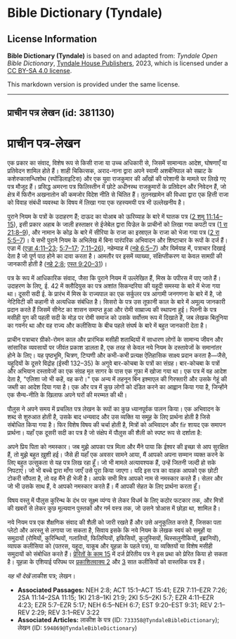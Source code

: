 # Bible Dictionary (Tyndale)

## License Information

**Bible Dictionary (Tyndale)** is based on and adapted from: _Tyndale Open Bible Dictionary_, [Tyndale House Publishers](https://tyndaleopenresources.com/), 2023, which is licensed under a [CC BY-SA 4.0 license](https://creativecommons.org/licenses/by-sa/4.0/legalcode.en).

This markdown version is provided under the same license.



--------------------------------

## प्राचीन पत्र लेखन (id: 381130)

प्राचीन पत्र\-लेखन
==================

एक प्रकार का संवाद, विशेष रूप से किसी राजा या उच्च अधिकारी से, जिसमें सामान्यतः आदेश, घोषणाएँ या प्रतिवेदन शामिल होते हैं। शाही चिकित्सक, अराद\-नाना द्वारा अपने स्वामी अशर्बनिपाल को सम्राट के कशेरुकासन्धिशोथ (स्पोंडिलाइटिस) और एक युवा राजकुमार की आँखों की परेशानी के मामले पर लिखे गए पत्र मौजूद हैं। प्रसिद्ध अमरना पत्र फिलिस्तीन में छोटे अधीनस्थ राजकुमारों के प्रतिवेदन और निवेदन हैं, जो क्षेत्र में फिरौन अखनातोन की कमजोर विदेश नीति से चिंतित हैं। तुतनखामेन की विधवा द्वारा एक हित्ती राजा को विवाह संबंधी व्यवस्था के विषय में लिखा गया एक रहस्यमयी पत्र भी उल्लेखनीय है।  
  
पुराने नियम के पत्रों के उदाहरण हैं; दाऊद का योआब को ऊरिय्याह के बारे में घातक पत्र ([2 शमू 11:14–15](https://ref.ly/2Sam11:14-2Sam11:15)), इसी प्रकार अहाब के जाली हस्ताक्षर से ईजेबेल द्वारा यिज्रेल के प्राचीनों को लिखा गया कपटी पत्र ([1 रा 21:8–9](https://ref.ly/1Kgs21:8-1Kgs21:9)), और नामान के कोढ़ के बारे में सीरिया के राजा का इस्राएल के राजा को भेजा गया पत्र ([2 रा 5:5–7](https://ref.ly/2Kgs5:5-2Kgs5:7))। ये सभी पुराने नियम के अभिलेख में बिना पारंपरिक अभिवादन और शिष्टाचार के रूपों के दर्ज हैं। एज्रा में ([एज्रा 4:11–23](https://ref.ly/Ezra4:11-Ezra4:23); [5:7–17](https://ref.ly/Ezra5:7-Ezra5:17); [7:11–26](https://ref.ly/Ezra7:11-Ezra7:26)), नहेम्याह में ([नहे 6:5–7](https://ref.ly/Neh6:5-Neh6:7)) और यिर्मयाह में, पत्राचार दिखाई देता है जो पूर्ण पाठ होने का दावा करता है। आमतौर पर इसमें व्याख्या, संक्षिप्तीकरण या केवल सामग्री की जानकारी होती है ([नहे 2:8](https://ref.ly/Neh2:8); [एस्त 9:20–31](https://ref.ly/Esth9:20-Esth9:31))।

पत्र के रूप में आधिकारिक संवाद, जैसा कि पुराने नियम में उल्लेखित हैं, मिस्र के पपीरस में पाए जाते हैं। उदाहरण के लिए, ई. 42 में क्लौदियुस का पत्र अशांत सिकन्दरिया की यहूदी समस्या के बारे में भेजा गया था। दूसरी सदी ई. के प्रारंभ में मिस्र के राज्यपाल का एक सर्कुलर पत्र आगामी जनगणना के बारे में है, जो नेटिविटी की कहानी से अत्यधिक संबंधित है। सिसरो के पत्र उस तूफानी काल के बारे में अमूल्य जानकारी प्रदान करते हैं जिसमें सीनेट का शासन समाप्त हुआ और रोमी साम्राज्य की स्थापना हुई। प्लिनी के पत्र मसीही युग की पहली सदी के मोड़ पर रोमी समाज को उसके सर्वोत्तम रूप में दिखाते हैं, जब लेखक बितूनिया का गवर्नर था और वह राज्य और कलीसिया के बीच पहले संघर्ष के बारे में बहुत जानकारी देता है।

प्राचीन पत्राचार ग्रीको\-रोमन काल और प्रारंभिक मसीही शताब्दियों में साधारण लोगों के सामान्य जीवन और सांसारिक व्यवसायों पर जीवंत प्रकाश डालता है, एक तरह से केवल नये नियम के दस्तावेजों के समानांतर होने के लिए। यह पृष्ठभूमि, चित्रण, टिप्पणी और कभी\-कभी प्रत्यक्ष ऐतिहासिक साक्ष्य प्रदान करता है—जैसे, यहूदियों के दूसरे विद्रोह (ईस्वी 132–35\) के अगुवे बार\-कोचबा के पत्रों का संग्रह। बार\-कोचबा के पत्रों और अभियान दस्तावेजों का एक संग्रह मृत सागर के पास एक गुफा में खोजा गया था। एक पत्र में वह आदेश देता है, "एलिशा जो भी कहें, वह करो।" एक अन्य में तहनून बिन इश्माएल की गिरफ्तारी और उसके गेहूं की जब्ती का आदेश दिया गया है। एक और पत्र में कुछ लोगों को दंडित करने का आह्वान किया गया है, जिन्होंने एक सैन्य\-नीति के खिलाफ अपने घरों की मरम्मत की थी।

पौलुस ने अपने समय में प्रचलित पत्र लेखन के रूपों का कुछ ध्यानपूर्वक पालन किया। एक अभिवादन के शब्द से शुरुआत होती है, उसके बाद धन्यवाद और उस व्यक्ति या समूह के लिए प्रार्थना होती है जिसे संबोधित किया गया है। फिर विशेष विषय की चर्चा होती है, मित्रों को अभिवादन और fir शायद एक समापन प्रार्थना। यहाँ एक दूसरी सदी का पत्र है जो संक्षेप में पौलुस की शैली को स्पष्ट रूप से दर्शाता है:

अपने प्रिय पिता को नमस्कार। जब मुझे आपका पत्र मिला और मैंने पाया कि ईश्वर की इच्छा से आप सुरक्षित हैं, तो मुझे बहुत ख़ुशी हई। जैसे ही यहाँ एक अवसर सामने आया, मैं आपको अपना सम्मान व्यक्त करने के लिए बहुत उत्सुकता से यह पत्र लिख रहा हूँ। जो भी मामले अत्यावश्यक हैं, उन्हें जितनी जल्दी हो सके निपटाएं। जो भी बच्चे द्वारा माँगा जाएँ उसे पूरा किया जाएगा। यदि इस पत्र का वाहक आपको एक छोटी टोकरी सौंपता है, तो वह मैंने ही भेजी है। आपके सभी मित्र आपको नाम से नमस्कार करते हैं। सेलर और जो भी उसके साथ हैं, वे आपको नमस्कार करते हैं। मैं आपकी सेहत के लिए प्रार्थना करता हूँ।

विषय वस्तु में पौलुस कुरिन्थ के दंभ पर सूक्ष्म व्यंग्य से लेकर विधर्म के लिए कठोर फटकार तक, और मित्रों की खबरों से लेकर कुछ मूल्यवान पुस्तकों और गर्म वस्त्र तक, जो उसने त्रोआस में छोड़ा था, शामिल है।

नये नियम पत्र एक शैक्षणिक संवाद की शैली को जारी रखते हैं और उसे अनुकूलित करते हैं, जिसका पता प्लेटो और अरस्तू से लगाया जा सकता है, सिवाय इसके कि नये नियम के लेखक स्वयं को समूहों या समुदायों (रोमियों, कुरिन्थियों, गलातियों, फिलिप्पियों, इफिसियों, कुलुस्सियों, थिस्सलुनीकियों, इब्रानियों), व्यापक कलीसिया को (पतरस, यहूदा, याकूब और यूहन्ना के पहले पत्र), या व्यक्तियों या विशेष मसीही समुदायों को संबोधित करते हैं। [प्रेरितों के काम 15](https://ref.ly/Acts15:1-Acts15:41) में दर्ज प्रेरितीय पत्र ने इस प्रथा को प्रेरित किया हो सकता है। यूहन्ना के एशियाई परिपथ पर [प्रकाशितवाक्य 2](https://ref.ly/Rev2:1-Rev2:29) और [3](https://ref.ly/Rev3:1-Rev3:22) सात कलीसियों को वास्तविक पत्र हैं।

*यह भी देखें* लाकीश पत्र; लेखन।

* **Associated Passages:** NEH 2:8; ACT 15:1–ACT 15:41; EZR 7:11–EZR 7:26; 2SA 11:14–2SA 11:15; 1KI 21:8–1KI 21:9; 2KI 5:5–2KI 5:7; EZR 4:11–EZR 4:23; EZR 5:7–EZR 5:17; NEH 6:5–NEH 6:7; EST 9:20–EST 9:31; REV 2:1–REV 2:29; REV 3:1–REV 3:22
* **Associated Articles:** लाकीश के पत्र (ID: `733358@TyndaleBibleDictionary`); लेखन (ID: `594869@TyndaleBibleDictionary`)

